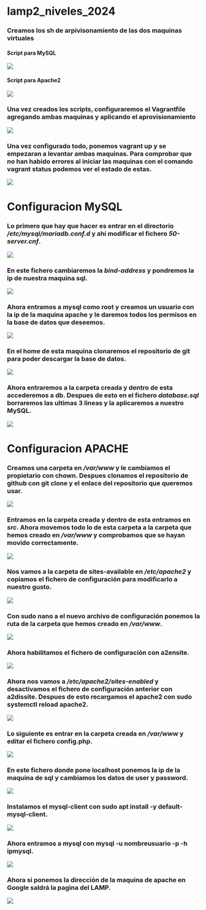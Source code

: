 # lamp2_niveles_2024
### Creamos los sh de arpivisonamiento de las dos maquinas virtuales
#### Script para MySQL
![](FOTOS/15.png)
#### Script para Apache2
![](FOTOS/14.png)
### Una vez creados los scripts, configuraremos el Vagrantfile agregando ambas maquinas y aplicando el aprovisionamiento
![](FOTOS/)
### Una vez configurado todo, ponemos **vagrant up** y se empezaran a levantar ambas maquinas. Para comprobar que no han habido errores al iniciar las maquinas con el comando **vagrant status** podemos ver el estado de estas.
![](FOTOS/)

# Configuracion MySQL
### Lo primero que hay que hacer es entrar en el directorio */etc/mysql/mariadb.conf.d* y ahí modificar el fichero *50-server.cnf*.
![](FOTOS/3.png)
### En este fichero cambiaremos la *bind-address* y pondremos la ip de nuestra maquina sql.
![](FOTOS/4.png)
### Ahora entramos a mysql como root y creamos un usuario con la ip de la maquina apache y le daremos todos los permisos en la base de datos que deseemos.
![](FOTOS/1.png)
### En el home de esta maquina clonaremos el repositorio de git para poder descargar la base de datos.
![](FOTOS/2.png)
### Ahora entraremos a la carpeta creada y dentro de esta accederemos a db. Despues de esto en el fichero *database.sql* borraremos las ultimas 3 lineas y la aplicaremos a nuestro MySQL.
![](FOTOS/5.png)

# Configuracion APACHE
### Creamos una carpeta en */var/www* y le cambiamos el propietario con **chown**. Despues clonamos el repositorio de github con **git clone** y el enlace del repositorio que queremos usar.
![](FOTOS/6.png)
### Entramos en la carpeta creada y dentro de esta entramos en *src*. Ahora movemos todo lo de esta carpeta a la carpeta que hemos creado en */var/www* y comprobamos que se hayan movido correctamente.
![](FOTOS/7.png)
### Nos vamos a la carpeta de sites-available en */etc/apache2* y copiamos el fichero de configuración para modificarlo a nuestro gusto.
![](FOTOS/8.png)
### Con sudo nano a el nuevo archivo de configuración ponemos la ruta de la carpeta que hemos creado en */var/www*.
![](FOTOS/9.png)
### Ahora habilitamos el fichero de configuración con **a2ensite**. 
![](FOTOS/10.png)
### Ahora nos vamos a */etc/apache2/sites-enabled* y desactivamos el fichero de configuración anterior con **a2dissite**. Despues de esto recargamos el apache2 con **sudo systemctl reload apache2**.
![](FOTOS/11.png)
### Lo siguiente es entrar en la carpeta creada en */var/www* y editar el fichero config.php.
![](FOTOS/12.png)
### En este fichero donde pone localhost ponemos la ip de la maquina de sql y cambiamos los datos de user y password.
![](FOTOS/13.png)
### Instalamos el mysql-client con **sudo apt install -y default-mysql-client**.
![](FOTOS/.png)
### Ahora entramos a mysql con **mysql -u nombreusuario -p -h ipmysql**.
![](FOTOS/10a.png)
### Ahora si ponemos la dirección de la maquina de apache en Google saldrá la pagina del LAMP.
![](FOTOS/11a.png)
